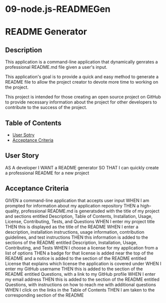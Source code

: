 # 09-node.js-READMEGen

# README Generator

## Description

This application is a command-line application that dynamically genrates a professional README.md file given a user's input.

This application's goal is to provide a quick and easy method to generate a README file to allow the project creator to devote more time to working on the project. 

This project is intended for those creating an open source project on GitHub to provide necessary information about the project for other developers to contribute to the success of the project.


## Table of Contents

- [User Sotry](#userstory)
- [Acceptance Criteria](#accpetancecriteria)

## User Story

AS A developer
I WANT a README generator
SO THAT I can quickly create a professional README for a new project

## Acceptance Criteria

GIVEN a command-line application that accepts user input
WHEN I am prompted for information about my application repository
THEN a high-quality, professional README.md is generatsded with the title of my project and sections entitled Description, Table of Contents, Installation, Usage, License, Contributing, Tests, and Questions
WHEN I enter my project title
THEN this is displayed as the title of the README
WHEN I enter a description, installation instructions, usage information, contribution guidelines, and test instructions
THEN this information is added to the sections of the README entitled Description, Installation, Usage, Contributing, and Tests
WHEN I choose a license for my application from a list of options
THEN a badge for that license is added near the top of the README and a notice is added to the section of the README entitled License that explains which license the application is covered under
WHEN I enter my GitHub username
THEN this is added to the section of the README entitled Questions, with a link to my GitHub profile
WHEN I enter my email address
THEN this is added to the section of the README entitled Questions, with instructions on how to reach me with additional questions
WHEN I click on the links in the Table of Contents
THEN I am taken to the corresponding section of the README
